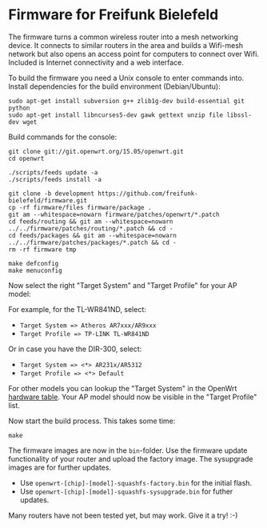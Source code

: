 Firmware for Freifunk Bielefeld
=========================

The firmware turns a common wireless router into a mesh networking device.
It connects to similar routers in the area and builds a Wifi-mesh network
but also opens an access point for computers to connect over Wifi.
Included is Internet connectivity and a web interface.

To build the firmware you need a Unix console to enter commands into.
Install dependencies for the build environment (Debian/Ubuntu):

    sudo apt-get install subversion g++ zlib1g-dev build-essential git python
    sudo apt-get install libncurses5-dev gawk gettext unzip file libssl-dev wget

Build commands for the console:

    git clone git://git.openwrt.org/15.05/openwrt.git
    cd openwrt
    
    ./scripts/feeds update -a
    ./scripts/feeds install -a
    
    git clone -b development https://github.com/freifunk-bielefeld/firmware.git
    cp -rf firmware/files firmware/package .
    git am --whitespace=nowarn firmware/patches/openwrt/*.patch
    cd feeds/routing && git am --whitespace=nowarn ../../firmware/patches/routing/*.patch && cd -
    cd feeds/packages && git am --whitespace=nowarn ../../firmware/patches/packages/*.patch && cd -
    rm -rf firmware tmp
    
    make defconfig
    make menuconfig

Now select the right "Target System" and "Target Profile" for your AP model:

For example, for the TL-WR841ND, select:
* `Target System => Atheros AR7xxx/AR9xxx`
* `Target Profile => TP-LINK TL-WR841ND`

Or in case you have the DIR-300, select:
* `Target System => <*> AR231x/AR5312`
* `Target Profile => <*> Default`

For other models you can lookup the "Target System" in the OpenWrt
[hardware table](http://wiki.openwrt.org/toh/start). Your AP model
should now be visible in the "Target Profile" list.

Now start the build process. This takes some time:

    make

The firmware images are now in the `bin`-folder. Use the firmware update
functionality of your router and upload the factory image. The sysupgrade
images are for further updates.

* Use `openwrt-[chip]-[model]-squashfs-factory.bin` for the initial flash.
* Use `openwrt-[chip]-[model]-squashfs-sysupgrade.bin` for futher updates.

Many routers have not been tested yet, but may work.
Give it a try! :-)
